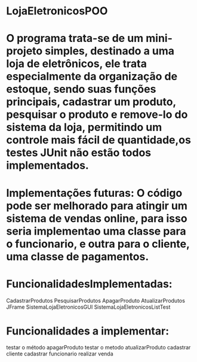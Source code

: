 # LojaEletronicosPOO

# O programa trata-se de um mini-projeto simples, destinado a uma loja de eletrônicos, ele trata especialmente da organização de estoque, sendo suas funções principais, cadastrar um produto, pesquisar o produto e remove-lo do sistema da loja, permitindo um controle mais fácil de quantidade,os testes JUnit não estão todos implementados. 

# Implementações futuras: O código pode ser melhorado para atingir um sistema de vendas online, para isso seria implementao uma classe para o funcionario, e outra para o cliente, uma classe de pagamentos.

# FuncionalidadesImplementadas:
CadastrarProdutos
PesquisarProdutos
ApagarProduto
AtualizarProdutos
JFrame SistemaLojaEletronicosGUI
SistemaLojaEletronicosListTest

# Funcionalidades a implementar:
testar o método apagarProduto
testar o metodo atualizarProduto
cadastrar cliente
cadastrar funcionario
realizar venda

